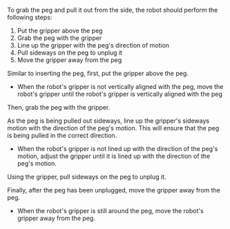 To grab the peg and pull it out from the side, the robot should perform the following steps:

1. Put the gripper above the peg
2. Grab the peg with the gripper
3. Line up the gripper with the peg's direction of motion
4. Pull sideways on the peg to unplug it
5. Move the gripper away from the peg

Similar to inserting the peg, first, put the gripper above the peg. 

- When the robot's gripper is not vertically aligned with the peg, move the robot's gripper until the robot's gripper is vertically aligned with the peg

Then, grab the peg with the gripper.

As the peg is being pulled out sideways, line up the gripper's sideways motion with the direction of the peg's motion. This will ensure that the peg is being pulled in the correct direction.

- When the robot's gripper is not lined up with the direction of the peg's motion, adjust the gripper until it is lined up with the direction of the peg's motion.

Using the gripper, pull sideways on the peg to unplug it.

Finally, after the peg has been unplugged, move the gripper away from the peg.

- When the robot's gripper is still around the peg, move the robot's gripper away from the peg.